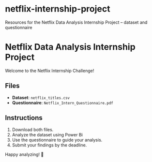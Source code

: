 # netflix-internship-project
Resources for the Netflix Data Analysis Internship Project – dataset and questionnaire
# Netflix Data Analysis Internship Project

Welcome to the Netflix Internship Challenge!

## Files
- **Dataset**: `netflix_titles.csv`
- **Questionnaire**: `Netflix_Intern_Questionnaire.pdf`

## Instructions
1. Download both files.
2. Analyze the dataset using Power Bi
3. Use the questionnaire to guide your analysis.
4. Submit your findings by the deadline.

Happy analyzing! 🎯
